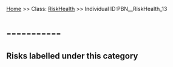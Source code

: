 [Home](https://github.com/mm80843/T3.5/blob/pages/index.md) >> Class: [RiskHealth](https://github.com/mm80843/T3.5/tree/main/docs/RiskHealth/index.md) >> Individual ID:PBN__RiskHealth_13 

# __-----------__

## Risks labelled under this category



